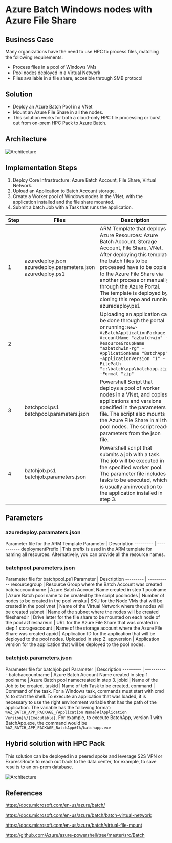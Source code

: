 # Azure Batch Windows nodes with Azure File Share
## Business Case
Many organizations have the need to use HPC to process files, matching the following requirements:
* Process files in a pool of Windows VMs
* Pool nodes deployed in a Virtual Network
* Files available in a file share, accesible through SMB protocol
## Solution
* Deploy an Azure Batch Pool in a VNet
* Mount an Azure File Share in all the nodes.
* This solution works for both a cloud-only HPC file processing or burst out from on-prem HPC Pack to Azure Batch.
## Architecture
![Architecture](https://storagegomez.blob.core.windows.net/public/images/azbatchwin.png)
## Implementation Steps
1. Deploy Core Infrastructure: Azure Batch Account, File Share, Virtual Network.
2. Upload an Application to Batch Account storage.
3. Create a Worker pool of Windows nodes in the VNet, with the application installed and the file share mounted.
4. Submit a batch Job with a Task that runs the application.

Step | Files | Description 
------------ | ------------- | -------------
1 | azuredeploy.json  azuredeploy.parameters.json azuredeploy.ps1 | ARM Template that deploys Azure Resources: Azure Batch Account, Storage Account, File Share, VNet.  After deploying this template, the batch files to be processed have to be copied to the Azure File Share via another process or manually through the Azure Portal. The template is deployed by cloning this repo and running azuredeploy.ps1
2 | | Uploading an application can be done through the portal or running: `New-AzBatchApplicationPackage -AccountName "azbatchwin" -ResourceGroupName "azbatchwin-rg" -ApplicationName "BatchApp" -ApplicationVersion "1" -FilePath "c:\batch\app\batchapp.zip" -Format "zip"`
3 | batchpool.ps1  batchpool.parameters.json | Powershell Script that deploys a pool of worker nodes in a VNet, and copies applications and versions specified in the parameters file. The script also mounts the Azure File Share in all the pool nodes. The script reads parameters from the json file.
4 | batchjob.ps1 batchjob.parameters.json | Powershell script that submits a job with a task. The job will be executed in the specified worker pool. The parameter file includes tasks to be executed, which is usually an invocation to the application installed in step 3.

## Parameters
### azuredeploy.paramaters.json
Parameter file for the ARM Template
Parameter | Description
--------- | -----------
deploymentPrefix | This prefix is used in the ARM template for naming all resources. Alternatively, you can provide all the resource names.
### batchpool.parameters.json
Parameter file for batchpool.ps1
Parameter | Description
--------- | -----------
resourcegroup | Resource Group where the Batch Account was created
batchaccountname | Azure Batch Account Name created in step 1
poolname | Azure Batch pool name to be created by the script
poolnodes | Number of nodes to be created in the pool
vmsku | SKU for the Node VMs that will be created in the pool
vnet | Name of the Virtual Network where the nodes will be created
subnet | Name of the subnet where the nodes will be created
filesharedir | Drive letter for the file share to be mounted on each node of the pool
azfileshareurl | URL for the Azure File Share that was created in step 1
storageaccount | Name of the storage account where the Azure File Share was created
appid | Application ID for the application that will be deployed to the pool nodes. Uploaded in step 2.
appversion | Application version for the application that will be deployed to the pool nodes.
### batchjob.parameters.json
Parameter file for batchjob.ps1
Parameter | Description
--------- | -----------
batchaccountname | Azure Batch Account Name created in step 1.
poolname | Azure Batch pool namecreated in step 3.
jobid | Name of the Job to be created.
taskid | Name of teh Task to be created.
command | Command of the task. For a Windows task, commands must start with cmd /c to start the shell. To execute an application that was loaded, it is necessary to use the right environment variable that has the path of the application.  The variable has the following format: `%AZ_BATCH_APP_PACKAGE_{Application Name}#{Application Version}%/{Executable}`. For example, to execute BatchApp, version 1 with BatchApp.exe, the command would be `%AZ_BATCH_APP_PACKAGE_BatchApp#1%/batchapp.exe`
## Hybrid solution with HPC Pack
This solution can be deployed in a peered spoke and leverage S2S VPN or ExpressRoute to reach out back to the data center, for example, to save results to an on-prem database.

![Architecture](https://storagegomez.blob.core.windows.net/public/images/hybrid.png)

## References
https://docs.microsoft.com/en-us/azure/batch/

https://docs.microsoft.com/en-us/azure/batch/batch-virtual-network

https://docs.microsoft.com/en-us/azure/batch/virtual-file-mount

https://github.com/Azure/azure-powershell/tree/master/src/Batch

